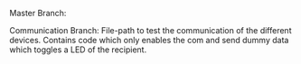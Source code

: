 Master Branch:

Communication Branch:
File-path to test the communication of the different devices.
Contains code which only enables the com and send dummy data which toggles a LED of the recipient.